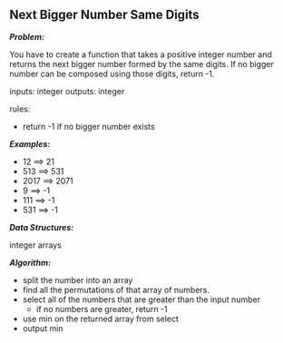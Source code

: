 **Next Bigger Number Same Digits**
---

**_Problem:_**


You have to create a function that takes a positive integer number and returns the next bigger number formed by the same digits.
If no bigger number can be composed using those digits, return -1. 

inputs: integer
outputs: integer

rules:
- return -1 if no bigger number exists

**_Examples:_**  

- 12 ==> 21
- 513 ==> 531
- 2017 ==> 2071
- 9 ==> -1
- 111 ==> -1
- 531 ==> -1

**_Data Structures:_**  

integer
arrays

**_Algorithm:_**  

- split the number into an array
- find all the permutations of that array of numbers.
- select all of the numbers that are greater than the input number
  - if no numbers are greater, return -1
- use min on the returned array from select
- output min
